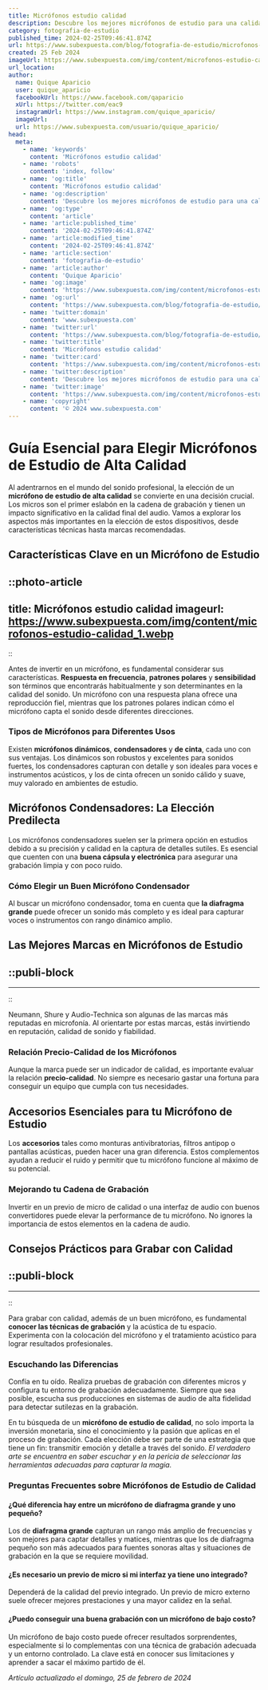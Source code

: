 ```yaml
---
title: Micrófonos estudio calidad
description: Descubre los mejores micrófonos de estudio para una calidad de sonido impecable. ¡Perfecciona tus grabaciones con la elección experta!
category: fotografia-de-estudio
published_time: 2024-02-25T09:46:41.874Z
url: https://www.subexpuesta.com/blog/fotografia-de-estudio/microfonos-estudio-calidad
created: 25 Feb 2024
imageUrl: https://www.subexpuesta.com/img/content/microfonos-estudio-calidad_1.webp
url_location:
author:
  name: Quique Aparicio
  user: quique_aparicio
  facebookUrl: https://www.facebook.com/qaparicio
  xUrl: https://twitter.com/eac9
  instagramUrl: https://www.instagram.com/quique_aparicio/
  imageUrl: 
  url: https://www.subexpuesta.com/usuario/quique_aparicio/
head:
  meta:
    - name: 'keywords'
      content: 'Micrófonos estudio calidad'
    - name: 'robots'
      content: 'index, follow'
    - name: 'og:title'
      content: 'Micrófonos estudio calidad'
    - name: 'og:description'
      content: 'Descubre los mejores micrófonos de estudio para una calidad de sonido impecable. ¡Perfecciona tus grabaciones con la elección experta!'
    - name: 'og:type'
      content: 'article'
    - name: 'article:published_time'
      content: '2024-02-25T09:46:41.874Z'
    - name: 'article:modified_time'
      content: '2024-02-25T09:46:41.874Z'
    - name: 'article:section'
      content: 'fotografia-de-estudio'
    - name: 'article:author'
      content: 'Quique Aparicio'
    - name: 'og:image'
      content: 'https://www.subexpuesta.com/img/content/microfonos-estudio-calidad_1.webp'
    - name: 'og:url'
      content: 'https://www.subexpuesta.com/blog/fotografia-de-estudio/microfonos-estudio-calidad'
    - name: 'twitter:domain'
      content: 'www.subexpuesta.com'
    - name: 'twitter:url'
      content: 'https://www.subexpuesta.com/blog/fotografia-de-estudio/microfonos-estudio-calidad'
    - name: 'twitter:title'
      content: 'Micrófonos estudio calidad'
    - name: 'twitter:card'
      content: 'https://www.subexpuesta.com/img/content/microfonos-estudio-calidad_1.webp'
    - name: 'twitter:description'
      content: 'Descubre los mejores micrófonos de estudio para una calidad de sonido impecable. ¡Perfecciona tus grabaciones con la elección experta!'
    - name: 'twitter:image'
      content: 'https://www.subexpuesta.com/img/content/microfonos-estudio-calidad_1.webp'
    - name: 'copyright'
      content: '© 2024 www.subexpuesta.com'
---
```

# Guía Esencial para Elegir Micrófonos de Estudio de Alta Calidad

Al adentrarnos en el mundo del sonido profesional, la elección de un **micrófono de estudio de alta calidad** se convierte en una decisión crucial. Los micros son el primer eslabón en la cadena de grabación y tienen un impacto significativo en la calidad final del audio. Vamos a explorar los aspectos más importantes en la elección de estos dispositivos, desde características técnicas hasta marcas recomendadas.

## Características Clave en un Micrófono de Estudio


::photo-article
---
title: Micrófonos estudio calidad
imageurl: https://www.subexpuesta.com/img/content/microfonos-estudio-calidad_1.webp
---
::


Antes de invertir en un micrófono, es fundamental considerar sus características. **Respuesta en frecuencia**, **patrones polares** y **sensibilidad** son términos que encontrarás habitualmente y son determinantes en la calidad del sonido. Un micrófono con una respuesta plana ofrece una reproducción fiel, mientras que los patrones polares indican cómo el micrófono capta el sonido desde diferentes direcciones.

### Tipos de Micrófonos para Diferentes Usos

Existen **micrófonos dinámicos**, **condensadores** y **de cinta**, cada uno con sus ventajas. Los dinámicos son robustos y excelentes para sonidos fuertes, los condensadores capturan con detalle y son ideales para voces e instrumentos acústicos, y los de cinta ofrecen un sonido cálido y suave, muy valorado en ambientes de estudio.

## Micrófonos Condensadores: La Elección Predilecta

Los micrófonos condensadores suelen ser la primera opción en estudios debido a su precisión y calidad en la captura de detalles sutiles. Es esencial que cuenten con una **buena cápsula y electrónica** para asegurar una grabación limpia y con poco ruido.

### Cómo Elegir un Buen Micrófono Condensador

Al buscar un micrófono condensador, toma en cuenta que **la diafragma grande** puede ofrecer un sonido más completo y es ideal para capturar voces o instrumentos con rango dinámico amplio.

## Las Mejores Marcas en Micrófonos de Estudio


  ::publi-block
  ---
  ---
  ::
  
  
Neumann, Shure y Audio-Technica son algunas de las marcas más reputadas en microfonía. Al orientarte por estas marcas, estás invirtiendo en reputación, calidad de sonido y fiabilidad.

### Relación Precio-Calidad de los Micrófonos

Aunque la marca puede ser un indicador de calidad, es importante evaluar la relación **precio-calidad**. No siempre es necesario gastar una fortuna para conseguir un equipo que cumpla con tus necesidades. 

## Accesorios Esenciales para tu Micrófono de Estudio

Los **accesorios** tales como monturas antivibratorias, filtros antipop o pantallas acústicas, pueden hacer una gran diferencia. Estos complementos ayudan a reducir el ruido y permitir que tu micrófono funcione al máximo de su potencial.

### Mejorando tu Cadena de Grabación

Invertir en un previo de micro de calidad o una interfaz de audio con buenos convertidores puede elevar la performance de tu micrófono. No ignores la importancia de estos elementos en la cadena de audio.

## Consejos Prácticos para Grabar con Calidad


  ::publi-block
  ---
  ---
  ::
  
  
Para grabar con calidad, además de un buen micrófono, es fundamental **conocer las técnicas de grabación** y la acústica de tu espacio. Experimenta con la colocación del micrófono y el tratamiento acústico para lograr resultados profesionales.

### Escuchando las Diferencias

Confía en tu oído. Realiza pruebas de grabación con diferentes micros y configura tu entorno de grabación adecuadamente. Siempre que sea posible, escucha sus producciones en sistemas de audio de alta fidelidad para detectar sutilezas en la grabación.

En tu búsqueda de un **micrófono de estudio de calidad**, no solo importa la inversión monetaria, sino el conocimiento y la pasión que aplicas en el proceso de grabación. Cada elección debe ser parte de una estrategia que tiene un fin: transmitir emoción y detalle a través del sonido. *El verdadero arte se encuentra en saber escuchar y en la pericia de seleccionar las herramientas adecuadas para capturar la magia.*

### Preguntas Frecuentes sobre Micrófonos de Estudio de Calidad

#### ¿Qué diferencia hay entre un micrófono de diafragma grande y uno pequeño?

Los de **diafragma grande** capturan un rango más amplio de frecuencias y son mejores para captar detalles y matices, mientras que los de diafragma pequeño son más adecuados para fuentes sonoras altas y situaciones de grabación en la que se requiere movilidad.

#### ¿Es necesario un previo de micro si mi interfaz ya tiene uno integrado?

Dependerá de la calidad del previo integrado. Un previo de micro externo suele ofrecer mejores prestaciones y una mayor calidez en la señal.

#### ¿Puedo conseguir una buena grabación con un micrófono de bajo costo?

Un micrófono de bajo costo puede ofrecer resultados sorprendentes, especialmente si lo complementas con una técnica de grabación adecuada y un entorno controlado. La clave está en conocer sus limitaciones y aprender a sacar el máximo partido de él.

_Artículo actualizado el domingo, 25 de febrero de 2024_